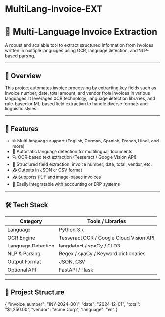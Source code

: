 # MultiLang-Invoice-EXT
# 🧾 Multi-Language Invoice Extraction

A robust and scalable tool to extract structured information from invoices written in multiple languages using OCR, language detection, and NLP-based parsing.

---

## 🚀 Overview

This project automates invoice processing by extracting key fields such as invoice number, date, total amount, and vendor from invoices in various languages. It leverages OCR technology, language detection libraries, and rule-based or ML-based field extraction to handle diverse formats and linguistic styles.

---

## 🔧 Features

- 🌐 Multi-language support (English, German, Spanish, French, Hindi, and more)
- 🧠 Automatic language detection for multilingual documents
- 🔍 OCR-based text extraction (Tesseract / Google Vision API)
- 🧾 Structured field extraction: invoice number, date, total, vendor, etc.
- 📤 Outputs in JSON or CSV format
- 📥 Supports PDF and image-based invoices
- 🔄 Easily integratable with accounting or ERP systems

---

## 🛠️ Tech Stack

| Category       | Tools / Libraries                         |
|----------------|--------------------------------------------|
| Language       | Python 3.x                                 |
| OCR Engine     | Tesseract OCR / Google Cloud Vision API    |
| Language Detection | langdetect / spaCy / CLD3              |
| NLP & Parsing  | Regex / spaCy / Keyword dictionaries       |
| Output Format  | JSON, CSV                                  |
| Optional API   | FastAPI / Flask                            |

---

## 📂 Project Structure

{
  "invoice_number": "INV-2024-001",
  "date": "2024-12-01",
  "total": "$1,250.00",
  "vendor": "Acme Corp",
  "language": "en"
}
